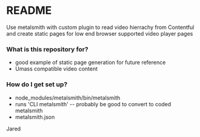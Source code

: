 # README #

Use metalsmith with custom plugin to read video hierrachy from Contentful and create static pages for low end browser supported video player pages

### What is this repository for? ###

* good example of static page generation for future reference
* Umass compatible video content


### How do I get set up? ###

* node_modules/metalsmith/bin/metalsmith 
* runs 'CLI metalsmith' -- probably be good to convert to coded metalsmith
* metalsmith.json


Jared